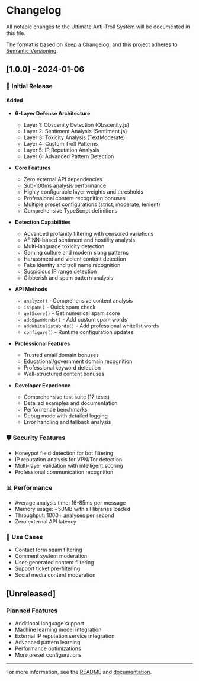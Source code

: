 # Changelog

All notable changes to the Ultimate Anti-Troll System will be documented in this file.

The format is based on [Keep a Changelog](https://keepachangelog.com/en/1.0.0/),
and this project adheres to [Semantic Versioning](https://semver.org/spec/v2.0.0.html).

## [1.0.0] - 2024-01-06

### 🎉 Initial Release

#### Added
- **6-Layer Defense Architecture**
  - Layer 1: Obscenity Detection (Obscenity.js)
  - Layer 2: Sentiment Analysis (Sentiment.js)
  - Layer 3: Toxicity Analysis (TextModerate)
  - Layer 4: Custom Troll Patterns
  - Layer 5: IP Reputation Analysis
  - Layer 6: Advanced Pattern Detection

- **Core Features**
  - Zero external API dependencies
  - Sub-100ms analysis performance
  - Highly configurable layer weights and thresholds
  - Professional content recognition bonuses
  - Multiple preset configurations (strict, moderate, lenient)
  - Comprehensive TypeScript definitions

- **Detection Capabilities**
  - Advanced profanity filtering with censored variations
  - AFINN-based sentiment and hostility analysis
  - Multi-language toxicity detection
  - Gaming culture and modern slang patterns
  - Harassment and violent content detection
  - Fake identity and troll name recognition
  - Suspicious IP range detection
  - Gibberish and spam pattern analysis

- **API Methods**
  - `analyze()` - Comprehensive content analysis
  - `isSpam()` - Quick spam check
  - `getScore()` - Get numerical spam score
  - `addSpamWords()` - Add custom spam words
  - `addWhitelistWords()` - Add professional whitelist words
  - `configure()` - Runtime configuration updates

- **Professional Features**
  - Trusted email domain bonuses
  - Educational/government domain recognition
  - Professional keyword detection
  - Well-structured content bonuses

- **Developer Experience**
  - Comprehensive test suite (17 tests)
  - Detailed examples and documentation
  - Performance benchmarks
  - Debug mode with detailed logging
  - Error handling and fallback analysis

### 🛡️ Security Features
- Honeypot field detection for bot filtering
- IP reputation analysis for VPN/Tor detection
- Multi-layer validation with intelligent scoring
- Professional communication recognition

### 📊 Performance
- Average analysis time: 16-85ms per message
- Memory usage: ~50MB with all libraries loaded
- Throughput: 1000+ analyses per second
- Zero external API latency

### 🎯 Use Cases
- Contact form spam filtering
- Comment system moderation
- User-generated content filtering
- Support ticket pre-filtering
- Social media content moderation

## [Unreleased]

### Planned Features
- Additional language support
- Machine learning model integration
- External IP reputation service integration
- Advanced pattern learning
- Performance optimizations
- More preset configurations

---

For more information, see the [README](README.md) and [documentation](https://github.com/ultimate-anti-troll/ultimate-anti-troll). 